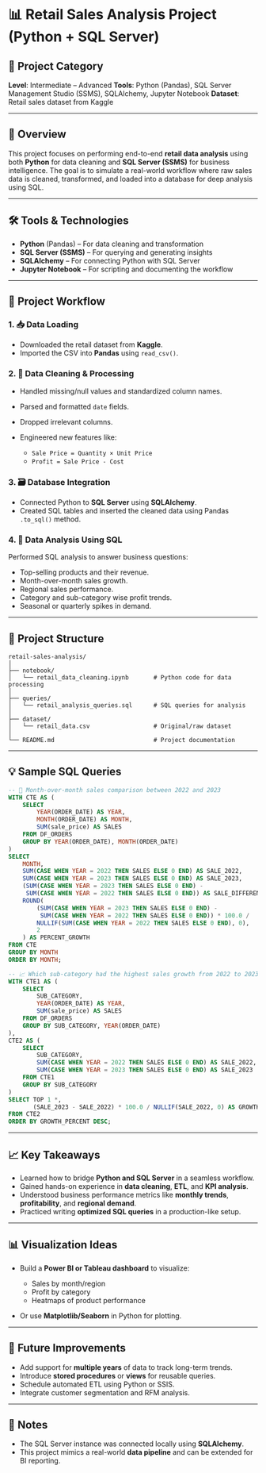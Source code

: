 # 📊 Retail Sales Analysis Project (Python + SQL Server)

## 📁 Project Category

**Level**: Intermediate – Advanced
**Tools**: Python (Pandas), SQL Server Management Studio (SSMS), SQLAlchemy, Jupyter Notebook
**Dataset**: Retail sales dataset from Kaggle

---

## 📌 Overview

This project focuses on performing end-to-end **retail data analysis** using both **Python** for data cleaning and **SQL Server (SSMS)** for business intelligence. The goal is to simulate a real-world workflow where raw sales data is cleaned, transformed, and loaded into a database for deep analysis using SQL.

---

## 🛠️ Tools & Technologies

* **Python** (Pandas) – For data cleaning and transformation
* **SQL Server (SSMS)** – For querying and generating insights
* **SQLAlchemy** – For connecting Python with SQL Server
* **Jupyter Notebook** – For scripting and documenting the workflow

---

## 🔄 Project Workflow

### 1. 📥 Data Loading

* Downloaded the retail dataset from **Kaggle**.
* Imported the CSV into **Pandas** using `read_csv()`.

### 2. 🧹 Data Cleaning & Processing

* Handled missing/null values and standardized column names.
* Parsed and formatted `date` fields.
* Dropped irrelevant columns.
* Engineered new features like:

  * `Sale Price = Quantity × Unit Price`
  * `Profit = Sale Price - Cost`

### 3. 🗃️ Database Integration

* Connected Python to **SQL Server** using **SQLAlchemy**.
* Created SQL tables and inserted the cleaned data using Pandas `.to_sql()` method.

### 4. 🧠 Data Analysis Using SQL

Performed SQL analysis to answer business questions:

* Top-selling products and their revenue.
* Month-over-month sales growth.
* Regional sales performance.
* Category and sub-category wise profit trends.
* Seasonal or quarterly spikes in demand.

---

## 📂 Project Structure

```
retail-sales-analysis/
│
├── notebook/
│   └── retail_data_cleaning.ipynb       # Python code for data processing
│
├── queries/
│   └── retail_analysis_queries.sql      # SQL queries for analysis
│
├── dataset/
│   └── retail_data.csv                  # Original/raw dataset
│
└── README.md                            # Project documentation
```

---

## 💡 Sample SQL Queries

```sql
-- 📅 Month-over-month sales comparison between 2022 and 2023
WITH CTE AS (
    SELECT 
        YEAR(ORDER_DATE) AS YEAR,
        MONTH(ORDER_DATE) AS MONTH,
        SUM(sale_price) AS SALES
    FROM DF_ORDERS
    GROUP BY YEAR(ORDER_DATE), MONTH(ORDER_DATE)
)
SELECT 
    MONTH, 
    SUM(CASE WHEN YEAR = 2022 THEN SALES ELSE 0 END) AS SALE_2022,
    SUM(CASE WHEN YEAR = 2023 THEN SALES ELSE 0 END) AS SALE_2023,
    (SUM(CASE WHEN YEAR = 2023 THEN SALES ELSE 0 END) - 
     SUM(CASE WHEN YEAR = 2022 THEN SALES ELSE 0 END)) AS SALE_DIFFERENCE,
    ROUND(
        (SUM(CASE WHEN YEAR = 2023 THEN SALES ELSE 0 END) - 
         SUM(CASE WHEN YEAR = 2022 THEN SALES ELSE 0 END)) * 100.0 / 
        NULLIF(SUM(CASE WHEN YEAR = 2022 THEN SALES ELSE 0 END), 0),
        2
    ) AS PERCENT_GROWTH
FROM CTE
GROUP BY MONTH
ORDER BY MONTH;

-- 📈 Which sub-category had the highest sales growth from 2022 to 2023
WITH CTE1 AS (
    SELECT 
        SUB_CATEGORY, 
        YEAR(ORDER_DATE) AS YEAR, 
        SUM(sale_price) AS SALES
    FROM DF_ORDERS
    GROUP BY SUB_CATEGORY, YEAR(ORDER_DATE)
),
CTE2 AS (
    SELECT 
        SUB_CATEGORY,
        SUM(CASE WHEN YEAR = 2022 THEN SALES ELSE 0 END) AS SALE_2022,
        SUM(CASE WHEN YEAR = 2023 THEN SALES ELSE 0 END) AS SALE_2023
    FROM CTE1
    GROUP BY SUB_CATEGORY
)
SELECT TOP 1 *, 
       (SALE_2023 - SALE_2022) * 100.0 / NULLIF(SALE_2022, 0) AS GROWTH_PERCENT
FROM CTE2
ORDER BY GROWTH_PERCENT DESC;

```

---

## 📈 Key Takeaways

* Learned how to bridge **Python and SQL Server** in a seamless workflow.
* Gained hands-on experience in **data cleaning**, **ETL**, and **KPI analysis**.
* Understood business performance metrics like **monthly trends**, **profitability**, and **regional demand**.
* Practiced writing **optimized SQL queries** in a production-like setup.

---

## 📊 Visualization Ideas

* Build a **Power BI or Tableau dashboard** to visualize:

  * Sales by month/region
  * Profit by category
  * Heatmaps of product performance
* Or use **Matplotlib/Seaborn** in Python for plotting.

---

## 🚀 Future Improvements

* Add support for **multiple years** of data to track long-term trends.
* Introduce **stored procedures** or **views** for reusable queries.
* Schedule automated ETL using Python or SSIS.
* Integrate customer segmentation and RFM analysis.

---

## 📌 Notes

* The SQL Server instance was connected locally using **SQLAlchemy**.
* This project mimics a real-world **data pipeline** and can be extended for BI reporting.




